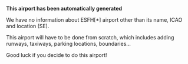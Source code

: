 **This airport has been automatically generated**

We have no information about ESFH[*] airport other than its name, ICAO and location (SE).

This airport will have to be done from scratch, which includes adding runways, taxiways, parking locations, boundaries...

Good luck if you decide to do this airport!